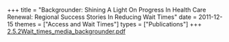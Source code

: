 +++
title = "Backgrounder: Shining A Light On Progress In Health Care Renewal: Regional Success Stories In Reducing Wait Times"
date = 2011-12-15
themes = ["Access and Wait Times"]
types = ["Publications"]
+++
[2.5.2Wait_times_media_backgrounder.pdf](/files/2.5.2Wait_times_media_backgrounder.pdf)
